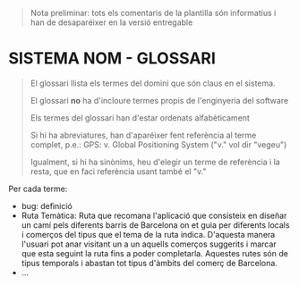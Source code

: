 ﻿> Nota preliminar: tots els comentaris de la plantilla són informatius i han de desaparéixer en la versió entregable

# SISTEMA NOM - GLOSSARI #


> El glossari llista els termes del domini que són claus en el sistema. 
> 
> El glossari **no** ha d'incloure termes propis de l'enginyeria del software
> 
> Els termes del glossari han d'estar ordenats alfabèticament
> 
> Si hi ha abreviatures, han d'aparéixer fent referència al terme complet, p.e.: GPS: v. Global Positioning System ("v." vol dir "vegeu")
>
> Igualment, si hi ha sinònims, heu d'elegir un terme de referència i la resta, que en faci referència usant també el "v."


Per cada terme:

- bug: definició
- Ruta Temàtica: Ruta que recomana l'aplicació que consisteix en diseñar un camí pels diferents barris de Barcelona on et guia per diferents
locals i comerços del tipus que el tema de la ruta indica. D'aquesta manera l'usuari pot anar visitant un a un aquells comerços suggerits i
marcar que esta seguint la ruta fins a poder completarla. Aquestes rutes són de tipus temporals i abastan tot tipus d'àmbits del comerç de Barcelona.
- ...
